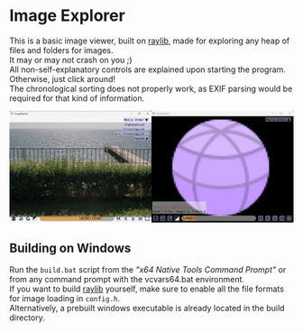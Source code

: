 # Image Explorer
This is a basic image viewer, built on [raylib](https://github.com/raysan5/raylib), made for exploring any heap of files and folders for images.\
It may or may not crash on you ;)\
All non-self-explanatory controls are explained upon starting the program. Otherwise, just click around!\
The chronological sorting does not properly work, as EXIF parsing would be required for that kind of information.

<div align="center">
<img src="https://github.com/yuzeni/ImageExplorer/blob/main/misc/demo.jpg" alt="demo" width="800"/>
</div>

## Building on Windows
Run the `build.bat` script from the _"x64 Native Tools Command Prompt"_ or from any command prompt with the vcvars64.bat environment.\
If you want to build [raylib](https://github.com/raysan5/raylib) yourself, make sure to enable all the file formats for image loading in `config.h`.\
Alternatively, a prebuilt windows executable is already located in the build directory.
